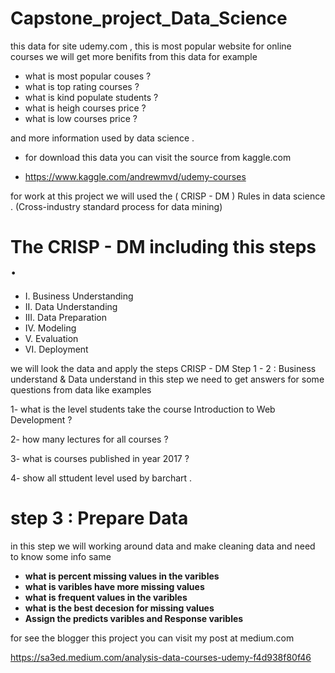 # Capstone_project_Data_Science

this data for site udemy.com , this is most popular website for online courses 
we will get more benifits from this data for example 

- what is most popular couses ?
- what is top rating courses ?
- what is kind populate students ?
- what is heigh courses price ?
- what is low courses price ?

and more information used by data science .

- for download this data you can visit the source from kaggle.com 

- https://www.kaggle.com/andrewmvd/udemy-courses

for work at this project we will used the ( CRISP - DM ) Rules in data science .
(Cross-industry standard process for data mining)

# The CRISP - DM including this steps .

- I. Business Understanding
- II. Data Understanding
- III. Data Preparation
- IV. Modeling
- V. Evaluation
- VI. Deployment


we will look the data and apply the steps CRISP - DM
Step 1 - 2 : Business understand & Data understand
in this step we need to get answers for some questions from data like examples

1- what is the level students take the course Introduction to Web Development ?

2- how many lectures for all courses ?

3- what is courses published in year 2017 ?

4- show all sttudent level used by barchart .



# step 3  : Prepare Data  

 in this step we will working around data and make cleaning data 
  and need to know some info same 
  
 - **what is percent missing values in the varibles**
 - **what is varibles have more missing values** 
 - **what is frequent values in the varibles**
 - **what is the best decesion for missing values**
 - **Assign the predicts varibles and Response varibles**


for see the blogger this project you can visit my post at medium.com

https://sa3ed.medium.com/analysis-data-courses-udemy-f4d938f80f46
